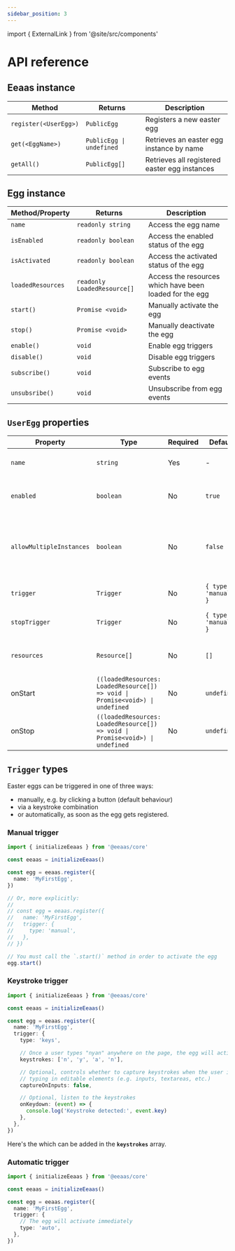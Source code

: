 ```yaml
---
sidebar_position: 3
---
```


import { ExternalLink } from '@site/src/components'

# API reference

## Eeaas instance

| Method                | Returns                  | Description                                   |
|-----------------------|--------------------------|-----------------------------------------------|
| `register(<UserEgg>)` | `PublicEgg`              | Registers a new easter egg                    |
| `get(<EggName>)`      | `PublicEgg \| undefined` | Retrieves an easter egg instance by name      |
| `getAll()`            | `PublicEgg[]`            | Retrieves all registered easter egg instances |


## Egg instance

| Method/Property   | Returns                     | Description                                             |
|-------------------|-----------------------------|---------------------------------------------------------|
| `name`            | `readonly string`           | Access the egg name                                     |
| `isEnabled`       | `readonly boolean`          | Access the enabled status of the egg                    |
| `isActivated`     | `readonly boolean`          | Access the activated status of the egg                  |
| `loadedResources` | `readonly LoadedResource[]` | Access the resources which have been loaded for the egg |
| `start()`         | `Promise <void>`            | Manually activate the egg                               |
| `stop()`          | `Promise <void>`            | Manually deactivate the egg                             |
| `enable()`        | `void`                      | Enable egg triggers                                     |
| `disable()`       | `void`                      | Disable egg triggers                                    |
| `subscribe()`     | `void`                      | Subscribe to egg events                                 |
| `unsubsribe()`    | `void`                      | Unsubscribe from egg events                             |


## `UserEgg` properties

| Property                 | Type                                                                          | Required | Default              | Description                                                 |
|--------------------------|-------------------------------------------------------------------------------|----------|----------------------|-------------------------------------------------------------|
| `name`                   | `string`                                                                      | Yes      | -                    | Unique identifier for the egg                               |
| `enabled`                | `boolean`                                                                     | No       | `true`               | Whether the egg is initially enabled                        |
| `allowMultipleInstances` | `boolean`                                                                     | No       | `false`              | Whether the egg's `onStart` can be triggered multiple times |
| `trigger`                | `Trigger`                                                                     | No       | `{ type: 'manual' }` | How the egg is activated                                    |
| `stopTrigger`            | `Trigger`                                                                     | No       | `{ type: 'manual' }` | How the egg is deactivated                                  |
| `resources`              | `Resource[]`                                                                  | No       | `[]`                 | External CSS/JS resources to load                           |
| onStart                  | `((loadedResources: LoadedResource[]) => void \| Promise<void>) \| undefined` | No       | `undefined`          | Called when egg is activated                                |
| onStop                   | `((loadedResources: LoadedResource[]) => void \| Promise<void>) \| undefined` | No       | `undefined`          | Called when egg is deactivated                              |


## `Trigger` types

Easter eggs can be triggered in one of three ways:

- manually, e.g. by clicking a button (default behaviour)
- via a keystroke combination
- or automatically, as soon as the egg gets registered.

### Manual trigger

```typescript showLineNumbers
import { initializeEeaas } from '@eeaas/core'

const eeaas = initializeEeaas()

const egg = eeaas.register({
  name: 'MyFirstEgg',
})

// Or, more explicitly:
//
// const egg = eeaas.register({
//   name: 'MyFirstEgg',
//   trigger: {
//     type: 'manual',
//   },
// })

// You must call the `.start()` method in order to activate the egg
egg.start()
```

### Keystroke trigger

```typescript showLineNumbers
import { initializeEeaas } from '@eeaas/core'

const eeaas = initializeEeaas()

const egg = eeaas.register({
  name: 'MyFirstEgg',
  trigger: {
    type: 'keys',

    // Once a user types "nyan" anywhere on the page, the egg will activate
    keystrokes: ['n', 'y', 'a', 'n'],

    // Optional, controls whether to capture keystrokes when the user is
    // typing in editable elements (e.g. inputs, textareas, etc.)
    captureOnInputs: false,

    // Optional, listen to the keystrokes
    onKeydown: (event) => {
      console.log('Keystroke detected:', event.key)
    },
  },
})
```

Here's the <ExternalLink text="list of supported keystrokes" url="https://github.com/kyco/eeaas/blob/main/packages/core/src/types/types_keys.ts" /> which can be added in the **`keystrokes`** array.

### Automatic trigger

```typescript showLineNumbers
import { initializeEeaas } from '@eeaas/core'

const eeaas = initializeEeaas()

const egg = eeaas.register({
  name: 'MyFirstEgg',
  trigger: {
    // The egg will activate immediately
    type: 'auto',
  },
})
```

